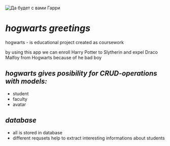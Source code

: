 ![Да будет с вами Гарри](https://s12.stc.all.kpcdn.net/afisha/msk/wp-content/uploads/sites/5/2021/01/1-14.jpg)
# *hogwarts greetings*
hogwarts - is educational project created as coursework

by using this app we can enroll Harry Potter to Slytherin and expel Draco Malfoy from Hogwarts because of he bad boy

## *hogwarts gives posibility for CRUD-operations with models:*
* student
* faculty
* avatar
## *database*
* all is stored in database
* different requsets help to extract interesting informations about students

